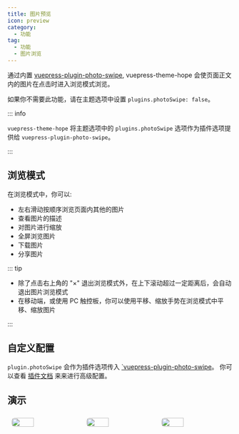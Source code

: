 ```yaml
---
title: 图片预览
icon: preview
category:
  - 功能
tag:
  - 功能
  - 图片浏览
---
```


通过内置 [vuepress-plugin-photo-swipe][photo-swipe], vuepress-theme-hope 会使页面正文内的图片在点击时进入浏览模式浏览。

如果你不需要此功能，请在主题选项中设置 `plugins.photoSwipe: false`。

::: info

`vuepress-theme-hope` 将主题选项中的 `plugins.photoSwipe` 选项作为插件选项提供给 `vuepress-plugin-photo-swipe`。

:::

<!-- more -->

## 浏览模式

在浏览模式中，你可以:

- 左右滑动按顺序浏览页面内其他的图片
- 查看图片的描述
- 对图片进行缩放
- 全屏浏览图片
- 下载图片
- 分享图片

::: tip

- 除了点击右上角的 "×" 退出浏览模式外，在上下滚动超过一定距离后，会自动退出图片浏览模式
- 在移动端，或使用 PC 触控板，你可以使用平移、缩放手势在浏览模式中平移、缩放图片

:::

## 自定义配置

`plugin.photoSwipe` 会作为插件选项传入 [`vuepress-plugin-photo-swipe][photo-swipe]。 你可以查看 [插件文档][photo-swipe] 来来进行高级配置。

## 演示

<!-- markdownlint-disable -->

<div class="image-preview">
  <img src="/assets/image/1.jpg" />
  <img src="/assets/image/2.jpg" />
  <img src="/assets/image/3.jpg" />
</div>

<style>
  .image-preview {
    display: flex;
    justify-content: space-evenly;
    align-items: center;
    flex-wrap: wrap;
  }

  .image-preview > img {
     box-sizing: border-box;
     width: 33.3% !important;
     padding: 9px;
     border-radius: 16px;
  }

  @media (max-width: 719px){
    .image-preview > img {
      width: 50% !important;
    }
  }

  @media (max-width: 419px){
    .image-preview > img {
      width: 100% !important;
    }
  }
</style>

<!-- markdownlint-restore -->

[photo-swipe]: https://vuepress-theme-hope.github.io/v2/photo-swipe/
